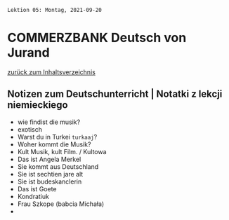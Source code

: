 `Lektion 05: Montag, 2021-09-20`

# COMMERZBANK Deutsch von Jurand

[zurück zum Inhaltsverzeichnis](../README.md)

## Notizen zum Deutschunterricht | Notatki z lekcji niemieckiego

- wie findist die musik?
- exotisch
- Warst du in Turkei `turkaaj`?
- Woher kommt die Musik?
- Kult Musik, kult Film. / Kultowa
- Das ist Angela Merkel
- Sie kommt aus Deutschland
- Sie ist sechtien jare alt
- Sie ist budeskanclerin
- Das ist Goete
- Kondratiuk
- Frau Szkope (babcia Michała)
-
